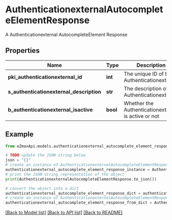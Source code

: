 # AuthenticationexternalAutocompleteElementResponse

A Authenticationexternal AutocompleteElement Response

## Properties

Name | Type | Description | Notes
------------ | ------------- | ------------- | -------------
**pki_authenticationexternal_id** | **int** | The unique ID of the Authenticationexternal | 
**s_authenticationexternal_description** | **str** | The description of the Authenticationexternal | 
**b_authenticationexternal_isactive** | **bool** | Whether the Authenticationexternal is active or not | 

## Example

```python
from eZmaxApi.models.authenticationexternal_autocomplete_element_response import AuthenticationexternalAutocompleteElementResponse

# TODO update the JSON string below
json = "{}"
# create an instance of AuthenticationexternalAutocompleteElementResponse from a JSON string
authenticationexternal_autocomplete_element_response_instance = AuthenticationexternalAutocompleteElementResponse.from_json(json)
# print the JSON string representation of the object
print(AuthenticationexternalAutocompleteElementResponse.to_json())

# convert the object into a dict
authenticationexternal_autocomplete_element_response_dict = authenticationexternal_autocomplete_element_response_instance.to_dict()
# create an instance of AuthenticationexternalAutocompleteElementResponse from a dict
authenticationexternal_autocomplete_element_response_from_dict = AuthenticationexternalAutocompleteElementResponse.from_dict(authenticationexternal_autocomplete_element_response_dict)
```
[[Back to Model list]](../README.md#documentation-for-models) [[Back to API list]](../README.md#documentation-for-api-endpoints) [[Back to README]](../README.md)


